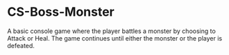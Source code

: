 # CS-Boss-Monster
A basic console game where the player battles a monster by choosing to Attack or Heal. The game continues until either the monster or the player is defeated.
